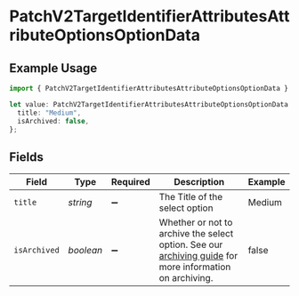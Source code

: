 # PatchV2TargetIdentifierAttributesAttributeOptionsOptionData

## Example Usage

```typescript
import { PatchV2TargetIdentifierAttributesAttributeOptionsOptionData } from "attio-js/models/operations";

let value: PatchV2TargetIdentifierAttributesAttributeOptionsOptionData = {
  title: "Medium",
  isArchived: false,
};
```

## Fields

| Field                                                                                                                                  | Type                                                                                                                                   | Required                                                                                                                               | Description                                                                                                                            | Example                                                                                                                                |
| -------------------------------------------------------------------------------------------------------------------------------------- | -------------------------------------------------------------------------------------------------------------------------------------- | -------------------------------------------------------------------------------------------------------------------------------------- | -------------------------------------------------------------------------------------------------------------------------------------- | -------------------------------------------------------------------------------------------------------------------------------------- |
| `title`                                                                                                                                | *string*                                                                                                                               | :heavy_minus_sign:                                                                                                                     | The Title of the select option                                                                                                         | Medium                                                                                                                                 |
| `isArchived`                                                                                                                           | *boolean*                                                                                                                              | :heavy_minus_sign:                                                                                                                     | Whether or not to archive the select option. See our [archiving guide](/docs/archiving-vs-deleting) for more information on archiving. | false                                                                                                                                  |